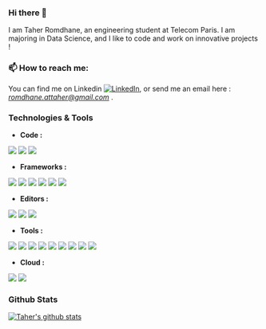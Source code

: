 ### Hi there 👋

I am Taher Romdhane, an engineering student at Telecom Paris. I am majoring in Data Science, and I like to code and work on innovative projects ! 

<!--
**taherromdhane/taherromdhane** is a ✨ _special_ ✨ repository because its `README.md` (this file) appears on your GitHub profile.

Here are some ideas to get you started:

- 🔭 I’m currently working on ...
- 🌱 I’m currently learning ...
- 👯 I’m looking to collaborate on ...
- 🤔 I’m looking for help with ...
- 💬 Ask me about ...
- 📫 How to reach me: ...
- 😄 Pronouns: ...
- ⚡ Fun fact: ...
-->

### 📫 How to reach me:
You can find me on Linkedin [![LinkedIn][1.1]][1], or send me an email here : *romdhane.attaher@gmail.com* .

<!-- Icons -->

[1.1]: https://raw.githubusercontent.com/MartinHeinz/MartinHeinz/master/linkedin-3-16.png (LinkedIn icon without padding)

<!-- Links to your social media accounts -->

[1]: https://www.linkedin.com/in/taher-romdhane/

### Technologies & Tools 
- **Code :**

![](https://img.shields.io/badge/-Python-informational?style=flat&logo=Python&logoColor=white&color=3776AB)
![](https://img.shields.io/badge/-JavaScript-informational?style=flat&logo=JavaScript&logoColor=white&color=F7DF1E)
![](https://img.shields.io/badge/-C++-informational?style=flat&logo=C%2B%2B&logoColor=white&color=00599C)
 
- **Frameworks :**

![](https://img.shields.io/badge/-TensorFlow-informational?style=flat&logo=TensorFlow&logoColor=white&color=00599C)
![](https://img.shields.io/badge/-Keras-informational?style=flat&logo=Keras&logoColor=white&color=D00000)
![](https://img.shields.io/badge/-PyTorch-informational?style=flat&logo=PyTorch&logoColor=white&color=EE4C2C)
![](https://img.shields.io/badge/-Flask-informational?style=flat&logo=Flask&logoColor=white&color=000000)
![](https://img.shields.io/badge/-Node.js-informational?style=flat&logo=Node.js&logoColor=white&color=339933)
![](https://img.shields.io/badge/-React.js-informational?style=flat&logo=React&logoColor=white&color=61DAFB)

- **Editors :**

![](https://img.shields.io/badge/-Visual%20Studio%20Code-informational?style=flat&logo=visual-studio-code&logoColor=white&color=2bbc8a)
![](https://img.shields.io/badge/-Notepad++-informational?style=flat&logo=Notepad%2B%2B&logoColor=white&color=90E59A)
![](https://img.shields.io/badge/-Jupyter-informational?style=flat&logo=Jupyter&logoColor=white&color=F37626)

- **Tools :**

![](https://img.shields.io/badge/-Docker-informational?style=flat&logo=Docker&logoColor=white&color=2496ED)
![](https://img.shields.io/badge/-Kubernetes-informational?style=flat&logo=Kubernetes&logoColor=white&color=326CE5)
![](https://img.shields.io/badge/-Postman-informational?style=flat&logo=Postman&logoColor=white&color=FF6C37)
![](https://img.shields.io/badge/-Slack-informational?style=flat&logo=Slack&logoColor=white&color=4A154B)
![](https://img.shields.io/badge/-Git-informational?style=flat&logo=Git&logoColor=white&color=F05032)
![](https://img.shields.io/badge/-Slack-informational?style=flat&logo=Slack&logoColor=white&color=4A154B)
![](https://img.shields.io/badge/-Jira-informational?style=flat&logo=Jira&logoColor=white&color=0052CC)
![](https://img.shields.io/badge/-MySQL-informational?style=flat&logo=MySQL&logoColor=white&color=4479A1)
![](https://img.shields.io/badge/-Trello-informational?style=flat&logo=Trello&logoColor=white&color=0079BF)

- **Cloud :**

![](https://img.shields.io/badge/-Google%20Cloud-informational?style=flat&logo=Google%20Cloud&logoColor=white&color=4285F4)
![](https://img.shields.io/badge/-Heroku-informational?style=flat&logo=Heroku&logoColor=white&color=430098)

### Github Stats

[![Taher's github stats](https://github-readme-stats.vercel.app/api?username=taherromdhane)](https://github.com/taherromdhane/github-readme-stats)
